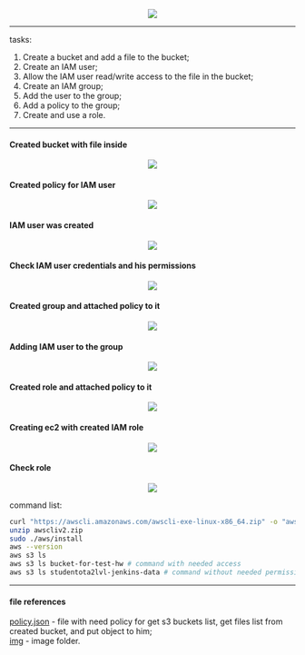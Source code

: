 <p align="center">
  <img src="./img/101.png">
</p>

***
tasks:  
1. Create a bucket and add a file to the bucket;  
2. Create an IAM user;  
3. Allow the IAM user read/write access to the file in the bucket;  
4. Create an IAM group;  
5. Add the user to the group;  
6. Add a policy to the group;  
7. Create and use a role.  


***
#### Created bucket with file inside  
<p align="center">
  <img src="./img/1.png">
</p>

#### Created policy for IAM user  
<p align="center">
  <img src="./img/4.png">
</p>

#### IAM user was created  
<p align="center">
  <img src="./img/2.png">
</p>

#### Check IAM user credentials and his permissions  
<p align="center">
  <img src="./img/3.png">
</p>

#### Created group and attached policy to it
<p align="center">
  <img src="./img/6.png">
</p>

#### Adding IAM user to the group
<p align="center">
  <img src="./img/5.png">
</p>

#### Created role and attached policy to it
<p align="center">
  <img src="./img/7.png">
</p>

#### Creating ec2 with created IAM role
<p align="center">
  <img src="./img/8.png">
</p>

#### Check role
<p align="center">
  <img src="./img/8.png">
</p>

command list:  
```bash 
curl "https://awscli.amazonaws.com/awscli-exe-linux-x86_64.zip" -o "awscliv2.zip"
unzip awscliv2.zip
sudo ./aws/install
aws --version
aws s3 ls
aws s3 ls bucket-for-test-hw # command with needed access
aws s3 ls studentota2lvl-jenkins-data # command without needed permissions
```

***

#### file references

[policy.json](./policy.json) - file with need policy for get s3 buckets list, get files list from created bucket, and put object to him;  
[img](./img) - image folder.  
